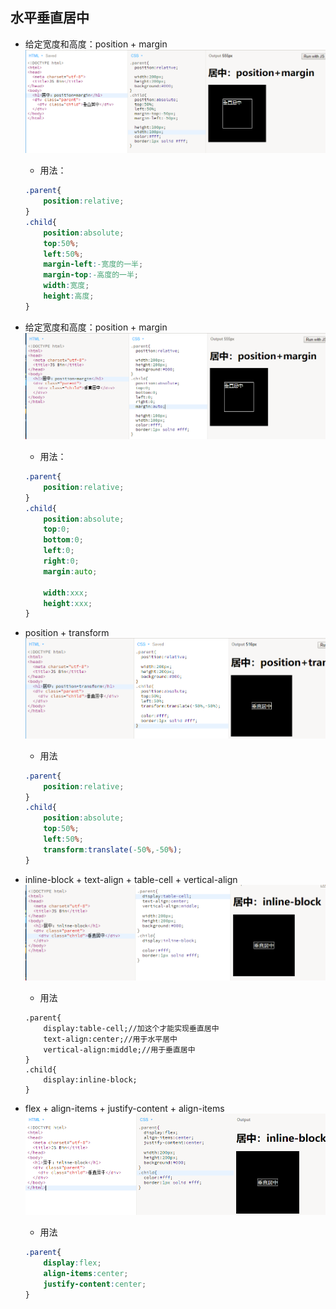 ## 水平垂直居中

* 给定宽度和高度：position + margin![](/assets/both_position_margin.png)

  * 用法：

  ```css
  .parent{
      position:relative;
  }
  .child{
      position:absolute;
      top:50%;
      left:50%;
      margin-left:-宽度的一半;
      margin-top:-高度的一半;
      width:宽度;
      height:高度;
  }
  ```

* 给定宽度和高度：position + margin![](/assets/both_position_margin2.png)

  * 用法：

  ```css
  .parent{
      position:relative;
  }
  .child{
      position:absolute;
      top:0;
      bottom:0;
      left:0;
      right:0;
      margin:auto;

      width:xxx;
      height:xxx;
  }
  ```

* position + transform![](/assets/both_position_transfrom.png)

  * 用法

  ```css
  .parent{
      position:relative;
  }
  .child{
      position:absolute;
      top:50%;
      left:50%;
      transform:translate(-50%,-50%);
  }
  ```

* inline-block + text-align + table-cell + vertical-align![](/assets/both_inline-block_table-cell.png)

  * 用法

  ```
  .parent{
      display:table-cell;//加这个才能实现垂直居中
      text-align:center;//用于水平居中
      vertical-align:middle;//用于垂直居中
  }
  .child{
      display:inline-block;
  }
  ```

* flex + align-items + justify-content + align-items![](/assets/both_flex_.png)

  * 用法

  ```css
  .parent{
      display:flex;
      align-items:center;
      justify-content:center;
  }
  ```



